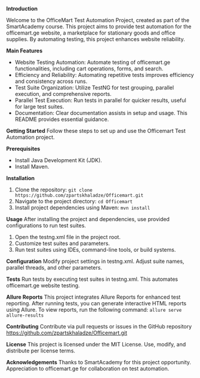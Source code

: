 **Introduction**

Welcome to the OfficeMart Test Automation Project, created as part of the SmartAcademy course. This project aims to provide test automation for the officemart.ge website, a marketplace for stationary goods and office supplies. By automating testing, this project enhances website reliability.

**Main Features**
- Website Testing Automation: Automate testing of officemart.ge functionalities, including cart operations, forms, and search.
- Efficiency and Reliability: Automating repetitive tests improves efficiency and consistency across runs.
- Test Suite Organization: Utilize TestNG for test grouping, parallel execution, and comprehensive reports.
- Parallel Test Execution: Run tests in parallel for quicker results, useful for large test suites.
- Documentation: Clear documentation assists in setup and usage. This README provides essential guidance.

**Getting Started**
Follow these steps to set up and use the Officemart Test Automation project.

**Prerequisites**
- Install Java Development Kit (JDK).
- Install Maven.

**Installation**
1. Clone the repository:
`git clone https://github.com/zpartskhaladze/Officemart.git`
2. Navigate to the project directory:
`cd Officemart`
3. Install project dependencies using Maven:
`mvn install`

**Usage**
After installing the project and dependencies, use provided configurations to run test suites.

1. Open the testng.xml file in the project root.
2. Customize test suites and parameters.
3. Run test suites using IDEs, command-line tools, or build systems.

**Configuration**
Modify project settings in testng.xml. Adjust suite names, parallel threads, and other parameters.

**Tests**
Run tests by executing test suites in testng.xml. This automates officemart.ge website testing.

**Allure Reports**
This project integrates Allure Reports for enhanced test reporting. After running tests, you can generate interactive HTML reports using Allure. To view reports, run the following command:
`allure serve allure-results`

**Contributing**
Contribute via pull requests or issues in the GitHub repository https://github.com/zpartskhaladze/Officemart.git

**License**
This project is licensed under the MIT License. Use, modify, and distribute per license terms.


**Acknowledgements**
Thanks to SmartAcademy for this project opportunity. Appreciation to officemart.ge for collaboration on test automation.

